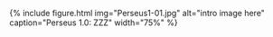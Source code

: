

{% include figure.html img="Perseus1-01.jpg" alt="intro image here" caption="Perseus 1.0: ZZZ" width="75%" %}

